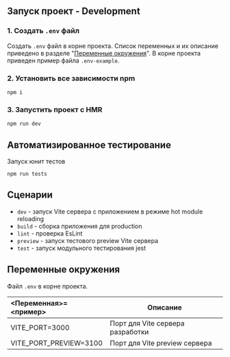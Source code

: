 ## Запуск проект - Development

### 1. Создать `.env` файл

Создать `.env` файл в корне проекта. Список переменных и их описание приведено в разделе "[Переменные окружения](#переменные-окружения)". В корне проекта приведен пример файла `.env-example`.

### 2. Установить все зависимости npm

```
npm i
```

### 3. Запустить проект c HMR

```
npm run dev
```


## Автоматизированное тестирование

Запуск юнит тестов

```
npm run tests
```

## Сценарии

- `dev` - запуск Vite сервера с приложением в режиме hot module reloading
- `build` - сборка приложения для production
- `lint` - проверка EsLint
- `preview` - запуск тестового preview Vite сервера
- `test` - запуск модульного тестирования jest

## Переменные окружения

Файл `.env` в корне проекта.

| <Переменная>=<пример> | Описание |
| :--- | --- |
| VITE_PORT=3000 | Порт для Vite сервера разработки |
| VITE_PORT_PREVIEW=3100 | Порт для Vite preview сервера |

